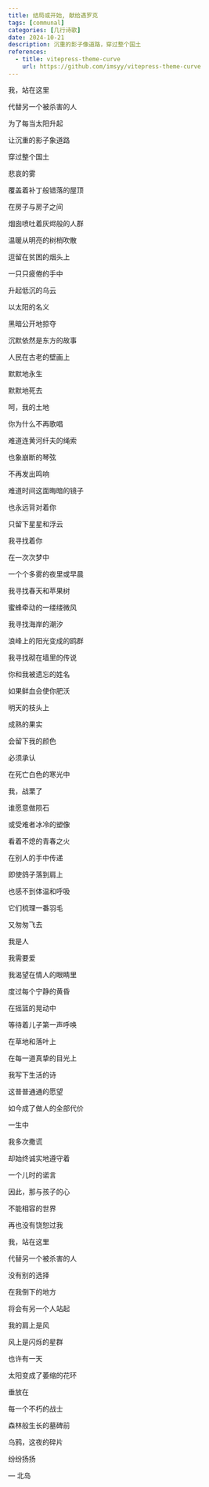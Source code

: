 ```yaml
---
title: 结局或开始, 献给遇罗克
tags: [communal]
categories: [几行诗歌]
date: 2024-10-21
description: 沉重的影子像道路，穿过整个国土
references:
  - title: vitepress-theme-curve
    url: https://github.com/imsyy/vitepress-theme-curve
---
```



 

我，站在这里

代替另一个被杀害的人

为了每当太阳升起

让沉重的影子象道路

穿过整个国土



悲哀的雾

覆盖着补丁般错落的屋顶

在房子与房子之间

烟囱喷吐着灰烬般的人群

温暖从明亮的树梢吹散

逗留在贫困的烟头上

一只只疲倦的手中

升起低沉的乌云



以太阳的名义

黑暗公开地掠夺

沉默依然是东方的故事

人民在古老的壁画上

默默地永生

默默地死去



呵，我的土地

你为什么不再歌唱

难道连黄河纤夫的绳索

也象崩断的琴弦

不再发出鸣响

难道时间这面晦暗的镜子

也永远背对着你

只留下星星和浮云



我寻找着你

在一次次梦中

一个个多雾的夜里或早晨

我寻找春天和苹果树

蜜蜂牵动的一缕缕微风

我寻找海岸的潮汐

浪峰上的阳光变成的鸥群

我寻找砌在墙里的传说

你和我被遗忘的姓名

如果鲜血会使你肥沃

明天的枝头上

成熟的果实

会留下我的颜色



必须承认

在死亡白色的寒光中

我，战栗了

谁愿意做陨石

或受难者冰冷的塑像

看着不熄的青春之火

在别人的手中传递

即使鸽子落到肩上

也感不到体温和呼吸

它们梳理一番羽毛

又匆匆飞去



我是人

我需要爱

我渴望在情人的眼睛里

度过每个宁静的黄昏

在摇篮的晃动中

等待着儿子第一声呼唤

在草地和落叶上

在每一道真挚的目光上

我写下生活的诗

这普普通通的愿望

如今成了做人的全部代价



一生中

我多次撒谎

却始终诚实地遵守着

一个儿时的诺言

因此，那与孩子的心

不能相容的世界

再也没有饶恕过我



我，站在这里

代替另一个被杀害的人

没有别的选择

在我倒下的地方

将会有另一个人站起



我的肩上是风

风上是闪烁的星群

也许有一天

太阳变成了萎缩的花环

垂放在

每一个不朽的战士

森林般生长的墓碑前

乌鸦，这夜的碎片

纷纷扬扬







— 北岛